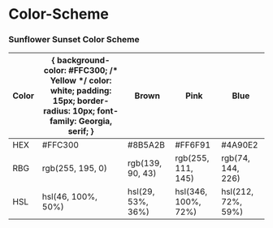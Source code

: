 # Color-Scheme
  <h3> Sunflower Sunset Color Scheme </h3>

  <table>
    <thead>
      <tr>
        <th> Color </th>
        <th> {
  background-color: #FFC300; /* Yellow */
  color: white;
  padding: 15px;
  border-radius: 10px;
  font-family: Georgia, serif;
}</th>
        <th>Brown</th>
        <th>Pink</th>
        <th>Blue</th>
      </tr>
    </thead>
    <tbody>
      <tr>
        <td>HEX</td>
        <td>#FFC300</td>
        <td>#8B5A2B</td>
        <td>#FF6F91</td>
        <td>#4A90E2</td>
      </tr>
      <tr>
        <td>RBG</td>
        <td>rgb(255, 195, 0)</td>
        <td>rgb(139, 90, 43)</td>
        <td>rgb(255, 111, 145)</td>
        <td>rgb(74, 144, 226)</td>
      </tr>
      <tr>
        <td>HSL</td>
         <td>hsl(46, 100%, 50%)</td>
         <td>hsl(29, 53%, 36%)</td>
        <td>hsl(346, 100%, 72%)</td>
         <td>hsl(212, 72%, 59%)</td>
    </tbody>
  </table>

</body>
</html>
